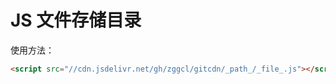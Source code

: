 # JS 文件存储目录

使用方法：

```html
<script src="//cdn.jsdelivr.net/gh/zggcl/gitcdn/_path_/_file_.js"></script>
```
